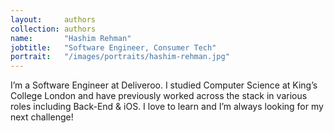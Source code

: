 ```yaml
---
layout:     authors
collection: authors
name:       "Hashim Rehman"
jobtitle:   "Software Engineer, Consumer Tech"
portrait:   "/images/portraits/hashim-rehman.jpg"
---
```


I’m a Software Engineer at Deliveroo. I studied Computer Science at King’s College London and have previously worked across the stack in various roles including Back-End & iOS. I love to learn and I’m always looking for my next challenge!
